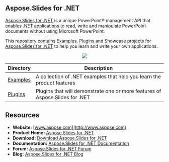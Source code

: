## Aspose.Slides for .NET

[Aspose.Slides for .NET](http://www.aspose.com/products/slides/net) is a unique PowerPoint® management API that enables .NET applications to read, write and manipulate PowerPoint documents without using Microsoft PowerPoint.

This repository contains [Examples](Examples), [Plugins](Plugins) and Showcase projects for [Aspose.Slides for .NET](http://www.aspose.com/products/slides/net) to help you learn and write your own applications.

<p align="center">

  <a title="Download complete Aspose.Slides for .NET source code" href="https://github.com/aspose-slides/Aspose.Slides-for-.NET/archive/master.zip">
	<img src="https://raw.github.com/AsposeExamples/java-examples-dashboard/master/images/downloadZip-Button-Large.png" />
  </a>
</p>

Directory | Description
--------- | -----------
[Examples](Examples)  | A collection of .NET examples that help you learn the product features
[Plugins](Plugins)  | Plugins that will demonstrate one or more features of Aspose.Slides for .NET

## Resources

+ **Website:** [www.aspose.com](http://www.aspose.com)
+ **Product Home:** [Aspose.Slides for .NET](http://www.aspose.com/products/slides/net)
+ **Download:** [Download Aspose.Slides for .NET](http://www.aspose.com/downloads/slides/net)
+ **Documentation:** [Aspose.Slides for .NET Documentation](https://docs.aspose.com/display/slidesnet/Home)
+ **Forum:** [Aspose.Slides for .NET Forum](http://www.aspose.com/community/forums/aspose.slides-product-family/109/showforum.aspx)
+ **Blog:** [Aspose.Slides for .NET Blog](https://blog.aspose.com/category/aspose-products/aspose-slides-product-family/)

